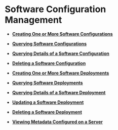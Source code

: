 # Software Configuration Management<a name="EN-US_TOPIC_0084581315"></a>

-   **[Creating One or More Software Configurations](creating-one-or-more-software-configurations.md)**  

-   **[Querying Software Configurations](querying-software-configurations.md)**  

-   **[Querying Details of a Software Configuration](querying-details-of-a-software-configuration.md)**  

-   **[Deleting a Software Configuration](deleting-a-software-configuration.md)**  

-   **[Creating One or More Software Deployments](creating-one-or-more-software-deployments.md)**  

-   **[Querying Software Deployments](querying-software-deployments.md)**  

-   **[Querying Details of a Software Deployment](querying-details-of-a-software-deployment.md)**  

-   **[Updating a Software Deployment](updating-a-software-deployment.md)**  

-   **[Deleting a Software Deployment](deleting-a-software-deployment.md)**  

-   **[Viewing Metadata Configured on a Server](viewing-metadata-configured-on-a-server.md)**  


